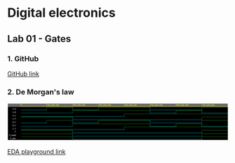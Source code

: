 # Digital electronics
## Lab 01 - Gates 
### 1. GitHub
[GitHub link](https://github.com/rubinektomas/Digital-electronics-1)

### 2. De Morgan's law

![alt text](https://github.com/rubinektomas/Digital-electronics-1/blob/main/Labs/01-gates/demorgan.PNG "De Morgan's law")

[EDA playground link](https://www.edaplayground.com/x/aN_a)

